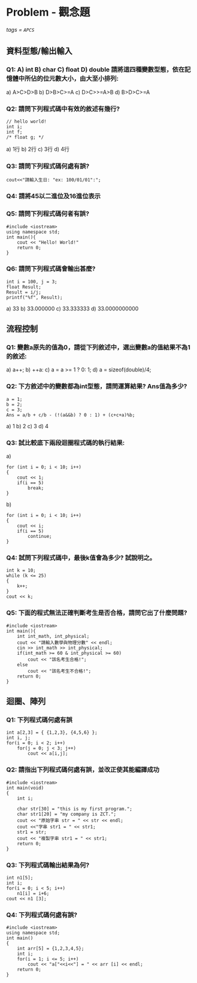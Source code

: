 # Problem - 觀念題
###### tags = `APCS`

## 資料型態/輸出輸入

### Q1: A) int B) char C) float D) double 請將這四種變數型態，依在記憶體中所佔的位元數大小，由大至小排列:

a) A>C>D>B
b) D>B>C>=A
c) D>C>>=A>B
d) B>D>C>=A


### Q2: 請問下列程式碼中有效的敘述有幾行?
```cpp=1
// hello world!
int i;
int f;
/* float g; */
```

a) 1行
b) 2行
c) 3行
d) 4行

    
### Q3: 請問下列程式碼何處有誤?

```cpp=1
cout<<"請輸入生日: "ex: 100/01/01":";
```

### Q4: 請將45以二進位及16進位表示

### Q5: 請問下列程式碼何者有誤?

```cpp=1
#include <iostream>
using namespace std;
int main(){
    cout << "Hello! World!"
    return 0;
}
```

### Q6: 請問下列程式碼會輸出甚麼?
```cpp=1
int i = 100, j = 3;
float Result;
Result = i/j;
printf("%f", Result);
```
a) 33
b) 33.000000
c) 33.333333
d) 33.0000000000 

## 流程控制

### Q1: 變數a原先的值為0，請從下列敘述中，選出變數a的值結果不為1的敘述:

a) a++;
b) ++a:
c) a = a >= 1 ? 0: 1;
d) a = sizeof(double)/4;


### Q2: 下方敘述中的變數都為int型態，請問運算結果? Ans值為多少?

    a = 1;
    b = 2;
    c = 3;
    Ans = a/b + c/b - (!(a&&b) ? 0 : 1) + (c+c+a)%b;
    
a) 1
b) 2
c) 3
d) 4

### Q3: 試比較底下兩段迴圈程式碼的執行結果:
a)
```cpp=1
for (int i = 0; i < 10; i++)
{
    cout << 1;
    if(i == 5)
        break;
}
```
b)
```cpp=1
for (int i = 0; i < 10; i++)
{
    cout << i;
    if(i == 5)
        continue;
}
```

 ### Q4: 試問下列程式碼中，最後k值會為多少? 試說明之。
 ```cpp=1
 int k = 10;
 while (k <= 25)
 {
     k++;
 }
 cout << k;
 ```
 
 ### Q5: 下面的程式無法正確判斷考生是否合格，請問它出了什麼問題?
  ```cpp=1
  #include <iostream>
  int main(){
      int int_math, int_physical;
      cout << "請輸入數學與物理分數" << endl;    
      cin >> int_math >> int_physical;
      if(int_math >= 60 & int_physical >= 60)
          cout << "該名考生合格!";
      else
          cout << "該名考生不合格!";
      return 0;
  }
 ```
 
 
 ## 迴圈、陣列
 
 ### Q1: 下列程式碼何處有誤
 ```cpp=1
 int a[2,3] = { {1,2,3}, {4,5,6} };
 int i, j;
 for(i = 0; i < 2; i++)
     for(j = 0; j < 3; j++)
         cout << a[i,j];
```

### Q2: 請指出下列程式碼何處有誤，並改正使其能編譯成功
```cpp=1
#include <iostream>
int main(void)
{
    int i;
    
    char str[30] = "this is my first program.";
    char str1[20] = "my company is ZCT.";
    cout << "原始字串 str = " << str << endl;
    cout <<"字串 str1 = " << str1;
    str1 = str;
    cout << "複製字串 str1 = " << str1;
    return 0;
}
```

### Q3: 下列程式碼輸出結果為何?
``` cpp=1
int n1[5];
int i;
for(i = 0; i < 5; i++)
    n1[i] = i+6;
cout << n1 [3];
```

### Q4: 下列程式碼何處有誤?
``` cpp=1
#include <iostream>
using namespace std;
int main()
{
    int arr[5] = {1,2,3,4,5};
    int i;
    for(i = 1; i <= 5; i++)
        cout << "a["<<i<<"] = " << arr [i] << endl;
    return 0;
}
```